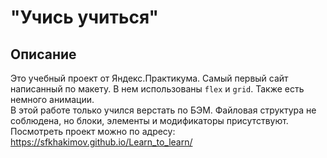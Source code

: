# "Учись учиться"

## Описание

Это учебный проект от Яндекс.Практикума. Самый первый сайт написанный по макету. В нем использованы `flex` и `grid`. Также есть немного анимации.  
В этой работе только учился верстать по БЭМ. Файловая структура не соблюдена, но блоки, элементы и модификаторы присутствуют.  
Посмотреть проект можно по адресу: https://sfkhakimov.github.io/Learn_to_learn/
